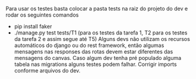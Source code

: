 Para usar os testes basta colocar a pasta tests na raiz do projeto do dev e rodar os seguintes comandos
- pip install faker
- ./manage.py test tests/T1 (para os testes da tarefa 1, T2 para os testes da tarefa 2 e assim segue até T5)
Alguns devs não utilizam os recursos automáticos do django ou do rest framework, então algumas mensagens nas responses das rotas devem estar diferentes das mensagens do canvas. Caso algum dev tenha pré populado alguma tabela nas migrations alguns testes podem falhar. Corrigir imports conforme arquivos do dev.
